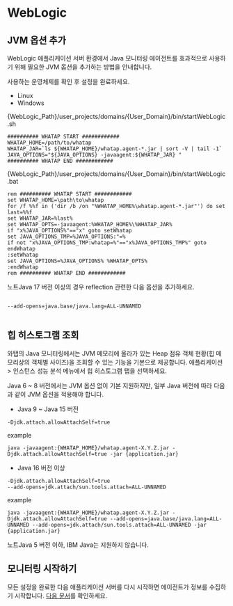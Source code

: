 WebLogic
========

JVM 옵션 추가[​](#jvm-옵션-추가 "JVM 옵션 추가에 대한 직접 링크")
----------------------------------------------

WebLogic 애플리케이션 서버 환경에서 Java 모니터링 에이전트를 효과적으로 사용하기 위해 필요한 JVM 옵션을 추가하는 방법을 안내합니다.

사용하는 운영체제를 확인 후 설정을 완료하세요.

* Linux
* Windows

{WebLogic\_Path}/user\_projects/domains/{User\_Domain}/bin/startWebLogic.sh
```
########## WHATAP START ############  
WHATAP_HOME=/path/to/whatap  
WHATAP_JAR=`ls ${WHATAP_HOME}/whatap.agent-*.jar | sort -V | tail -1`  
JAVA_OPTIONS="${JAVA_OPTIONS} -javaagent:${WHATAP_JAR} "  
########## WHATAP END ############  

```
{WebLogic\_Path}/user\_projects/domains/{User\_Domain}/bin/startWebLogic.bat
```
rem ########## WHATAP START ############  
set WHATAP_HOME=\path\to\whatap  
for /f %%f in ('dir /b /on "%WHATAP_HOME%\whatap.agent-*.jar"') do set last=%%f  
set WHATAP_JAR=%last%  
set WHATAP_OPTS=-javaagent:%WHATAP_HOME%\%WHATAP_JAR%  
if "x%JAVA_OPTIONS%"=="x" goto setWhatap  
set JAVA_OPTIONS_TMP=%JAVA_OPTIONS:"=%  
if not "x%JAVA_OPTIONS_TMP:whatap=%"=="x%JAVA_OPTIONS_TMP%" goto endWhatap  
:setWhatap  
set JAVA_OPTIONS=%JAVA_OPTIONS% %WHATAP_OPTS%  
:endWhatap  
rem ########## WHATAP END ############  

```
노트Java 17 버전 이상의 경우 reflection 관련한 다음 옵션을 추가하세요.


```
  
--add-opens=java.base/java.lang=ALL-UNNAMED  
  

```
힙 히스토그램 조회[​](#힙-히스토그램-조회 "힙 히스토그램 조회에 대한 직접 링크")
-------------------------------------------------

와탭의 Java 모니터링에서는 JVM 메모리에 올라가 있는 Heap 점유 객체 현황(힙 메모리상의 객체별 사이즈)을 조회할 수 있는 기능을 기본으로 제공합니다. 애플리케이션 > 인스턴스 성능 분석 메뉴에서 힙 히스토그램 탭을 선택하세요.

Java 6 ~ 8 버전에서는 JVM 옵션 없이 기본 지원하지만, 일부 Java 버전에 따라 다음과 같이 JVM 옵션을 적용해야 합니다.

* Java 9 ~ Java 15 버전


```
-Djdk.attach.allowAttachSelf=true  

```
example
```
java -javaagent:{WHATAP_HOME}/whatap.agent-X.Y.Z.jar -Djdk.attach.allowAttachSelf=true -jar {application.jar}  

```
* Java 16 버전 이상


```
-Djdk.attach.allowAttachSelf=true  
--add-opens=jdk.attach/sun.tools.attach=ALL-UNNAMED  

```
example
```
java -javaagent:{WHATAP_HOME}/whatap.agent-X.Y.Z.jar -Djdk.attach.allowAttachSelf=true --add-opens=java.base/java.lang=ALL-UNNAMED --add-opens=jdk.attach/sun.tools.attach=ALL-UNNAMED -jar {application.jar}  

```

노트Java 5 버전 이하, IBM Java는 지원하지 않습니다.

모니터링 시작하기[​](#모니터링-시작하기 "모니터링 시작하기에 대한 직접 링크")
----------------------------------------------

모든 설정을 완료한 다음 애플리케이션 서버를 다시 시작하면 에이전트가 정보를 수집하기 시작합니다. [다음 문서](/java/install-check)를 확인하세요.

